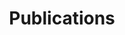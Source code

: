 ---
title: "Publications"
summary: "Peer-reviewed research and preprints"
type: landing

design:
  spacing: "6rem"

sections:
  
  - block: collection
    content:
      title: Publications
      filters:
        folders:
          - publication
        exclude_featured: false
    design:
      view: citation
---